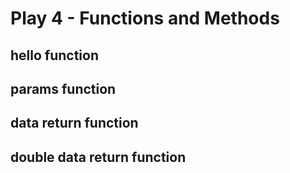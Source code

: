 # Play 4 - Functions and Methods

## hello function


## params function


## data return function


## double data return function 